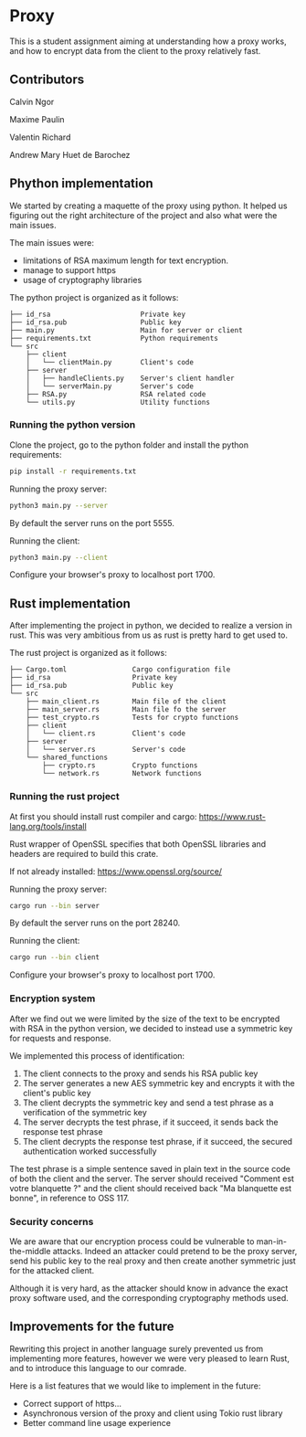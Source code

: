 # Proxy 

This is a student assignment aiming at understanding how a proxy works, 
and how to encrypt data from the client to the proxy relatively fast.

## Contributors

Calvin Ngor

Maxime Paulin

Valentin Richard

Andrew Mary Huet de Barochez

## Phython implementation

We started by creating a maquette of the proxy using python. It helped us figuring out the right architecture of the project and also what were the main issues.

The main issues were: 
- limitations of RSA maximum length for text encryption.
- manage to support https
- usage of cryptography libraries

The python project is organized as it follows:

```
├── id_rsa                      Private key
├── id_rsa.pub                  Public key
├── main.py                     Main for server or client
├── requirements.txt            Python requirements
└── src
    ├── client
    │   └── clientMain.py       Client's code
    ├── server
    │   ├── handleClients.py    Server's client handler
    │   └── serverMain.py       Server's code
    ├── RSA.py                  RSA related code
    └── utils.py                Utility functions
```

### Running the python version 

Clone the project, go to the python folder and install the python requirements:

```bash
pip install -r requirements.txt
```
Running the proxy server:

```bash
python3 main.py --server
```

By default the server runs on the port 5555.

Running the client:

```bash
python3 main.py --client
```
Configure your browser's proxy to localhost port 1700.

## Rust implementation

After implementing the project in python, we decided to realize a version in rust. This was very ambitious from us as rust is pretty hard to get used to.

The rust project is organized as it follows:

```
├── Cargo.toml                Cargo configuration file
├── id_rsa                    Private key
├── id_rsa.pub                Public key
└── src
    ├── main_client.rs        Main file of the client
    ├── main_server.rs        Main file fo the server
    ├── test_crypto.rs        Tests for crypto functions
    ├── client
    │   └── client.rs         Client's code
    ├── server
    │   └── server.rs         Server's code
    └── shared_functions
        ├── crypto.rs         Crypto functions
        └── network.rs        Network functions
```

### Running the rust project

At first you should install rust compiler and cargo: https://www.rust-lang.org/tools/install

Rust wrapper of OpenSSL specifies that both OpenSSL libraries and headers are required to build this crate.

If not already installed: https://www.openssl.org/source/

Running the proxy server:

```bash
cargo run --bin server
```

By default the server runs on the port 28240.

Running the client:

```bash
cargo run --bin client 
```

Configure your browser's proxy to localhost port 1700.

### Encryption system

After we find out we were limited by the size of the text to be encrypted with RSA in the python version, we decided to instead
use a symmetric key for requests and response.

We implemented this process of identification:

1. The client connects to the proxy and sends his RSA public key
2. The server generates a new AES symmetric key and encrypts it with the client's public key 
3. The client decrypts the symmetric key and send a test phrase as a verification of the symmetric key
4. The server decrypts the test phrase, if it succeed, it sends back the response test phrase
5. The client decrypts the response test phrase, if it succeed, the secured authentication worked successfully

The test phrase is a simple sentence saved in plain text in the source code of both the client and the server.
The server should received "Comment est votre blanquette ?" and the client should received back "Ma blanquette est bonne", in reference to OSS 117.

### Security concerns

We are aware that our encryption process could be vulnerable to man-in-the-middle attacks. Indeed an attacker could pretend to be the proxy server, send his public key to the real proxy and then create another symmetric just for the attacked client.

Although it is very hard, as the attacker should know in advance the exact proxy software used, and the corresponding cryptography methods used.

## Improvements for the future

Rewriting this project in another language surely prevented us from implementing more features, however we were very pleased to learn Rust, and to introduce this language to our comrade.

Here is a list features that we would like to implement in the future:

- Correct support of https...
- Asynchronous version of the proxy and client using Tokio rust library
- Better command line usage experience
